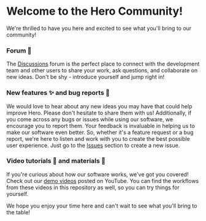 # Welcome to the Hero Community!

We're thrilled to have you here and excited to see what you'll bring to our community! 

### Forum :scroll:
The [Discussions](https://github.com/HeroImaging/Community/discussions) forum is the perfect place to connect with the development team and other users to share your work, ask questions, and collaborate on new ideas. Don't be shy - introduce yourself and jump right in!

### New features :sparkles: and bug reports :bug:
We would love to hear about any new ideas you may have that could help improve Hero. Please don't hesitate to share them with us! Additionally, if you come across any bugs or issues while using our software, we encourage you to report them. Your feedback is invaluable in helping us to make our software even better. So, whether it's a feature request or a bug report, we're here to listen and work with you to create the best possible user experience. Just go to the [Issues](https://github.com/HeroImaging/Community/issues) section to create a new issue. 

### Video tutorials :movie_camera: and materials :file_folder:
If you're curious about how our software works, we've got you covered! Check out our [demo videos](https://www.youtube.com/@HeroImaging) posted on YouTube. You can find the workflows from these videos in this repository as well, so you can try things for yourself. 

We hope you enjoy your time here and can't wait to see what you'll bring to the table!

